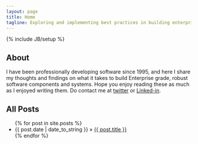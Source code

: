 ```yaml
---
layout: page
title: Home
tagline: Exploring and implementing best practices in building enterprise grade software
---
```

{% include JB/setup %}

## About
I have been professionally developing software since 1995, and here I share my thoughts and findings on what it takes to build Enterprise grade, robust software components and systems. Hope you enjoy reading these as much as I enjoyed writing them. Do contact me at [twitter](http://www.twitter.com/ajaygautam42) or [Linked-in](http://www.linkedin.com/in/ajaygautam42).

## All Posts

<ul class="posts">
  {% for post in site.posts %}
    <li><span>{{ post.date | date_to_string }}</span> &raquo; <a href="{{ BASE_PATH }}{{ post.url }}">{{ post.title }}</a></li>
  {% endfor %}
</ul>
